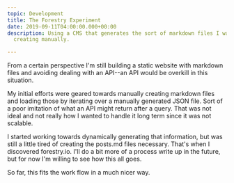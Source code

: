 ```yaml
---
topic: Development
title: The Forestry Experiment
date: 2019-09-11T04:00:00.000+00:00
description: Using a CMS that generates the sort of markdown files I was tired of
  creating manually.

---
```

From a certain perspective I'm still building a static website with markdown files and avoiding dealing with an API--an API would be overkill in this situation. 

My initial efforts were geared towards manually creating markdown files and loading those by iterating over a manually generated JSON file. Sort of a poor imitation of what an API might return after a query. That was not ideal and not really how I wanted to handle it long term since it was not scalable.

I started working towards dynamically generating that information, but was still a little tired of creating the posts.md files necessary. That's when I discovered forestry.io. I'll do a bit more of a process write up in the future, but for now I'm willing to see how this all goes.

So far, this fits the work flow in a much nicer way.
